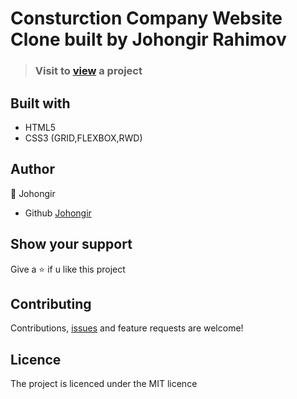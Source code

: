 # Consturction Company Website Clone built by Johongir Rahimov


 
> ### Visit to [view](https://johongirr.github.io/youtube-clone/) a project

## Built with
 * HTML5
 * CSS3 (GRID,FLEXBOX,RWD)
  


## Author
:man: Johongir 
* Github [Johongir](https://github.com/Johongirr)

## Show your support
Give a :star: if u like this project


## Contributing
Contributions, [issues](https://github.com/Johongirr/calculator/issues) and feature requests are welcome!


## Licence
The project is licenced under the MIT licence
